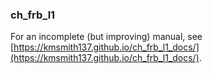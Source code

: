 ### ch_frb_l1 

For an incomplete (but improving) manual, see [https://kmsmith137.github.io/ch_frb_l1_docs/](https://kmsmith137.github.io/ch_frb_l1_docs/).
